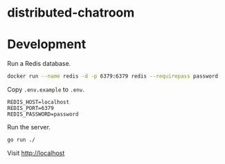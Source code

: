 distributed-chatroom
===

# Development

Run a Redis database.

```BASH
docker run --name redis -d -p 6379:6379 redis --requirepass password
```

Copy `.env.example` to `.env`.

```ENV
REDIS_HOST=localhost
REDIS_PORT=6379
REDIS_PASSWORD=password
```

Run the server.

```BASH
go run ./
```

Visit <http://localhost>
